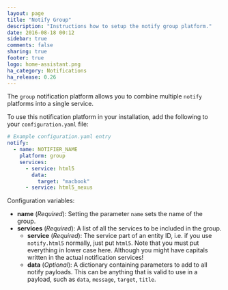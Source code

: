 ```yaml
---
layout: page
title: "Notify Group"
description: "Instructions how to setup the notify group platform."
date: 2016-08-18 00:12
sidebar: true
comments: false
sharing: true
footer: true
logo: home-assistant.png
ha_category: Notifications
ha_release: 0.26
---
```


The `group` notification platform allows you to combine multiple `notify` platforms into a single service.

To use this notification platform in your installation, add the following to your `configuration.yaml` file:

```yaml
# Example configuration.yaml entry
notify:
  - name: NOTIFIER_NAME
    platform: group
    services:
      - service: html5
        data:
          target: "macbook"
      - service: html5_nexus
```

Configuration variables:

- **name** (*Required*): Setting the parameter `name` sets the name of the group.
- **services** (*Required*): A list of all the services to be included in the group.
  - **service** (*Required*): The service part of an entity ID, i.e. if you use `notify.html5` normally, just put `html5`. Note that you must put everything in lower case here. Although you might have capitals written in the actual notification services!
  - **data** (*Optional*): A dictionary containing parameters to add to all notify payloads. This can be anything that is valid to use in a payload, such as `data`, `message`, `target`, `title`.
